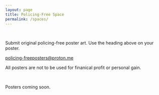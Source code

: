 ```yaml
---
layout: page
title: Policing-Free Space
permalink: /spaces/
---
```


<br>

Submit original policing-free poster art. Use the heading above on your poster. <br>

<a href="policing-freeposters@proton.me">policing-freeposters@proton.me</a> <br>

All posters are not to be used for finanical profit or personal gain. <br>

<br>

Posters coming soon.
